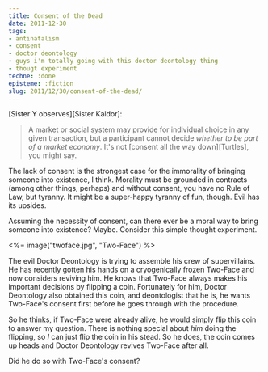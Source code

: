 ```yaml
---
title: Consent of the Dead
date: 2011-12-30
tags:
- antinatalism
- consent
- doctor deontology
- guys i'm totally going with this doctor deontology thing
- thougt experiment
techne: :done
episteme: :fiction
slug: 2011/12/30/consent-of-the-dead/
---
```


[Sister Y observes][Sister Kaldor]:

> A market or social system may provide for individual choice in any given transaction, but a participant cannot decide *whether to be part of a market economy*. It's not [consent all the way down][Turtles], you might say.

The lack of consent is the strongest case for the immorality of bringing someone into existence, I think. Morality must be grounded in contracts (among other things, perhaps) and without consent, you have no Rule of Law, but tyranny. It might be a super-happy tyranny of fun, though. Evil has its upsides.

Assuming the necessity of consent, can there ever be a moral way to bring someone into existence? Maybe. Consider this simple thought experiment.

<%= image("twoface.jpg", "Two-Face") %>

The evil Doctor Deontology is trying to assemble his crew of supervillains. He has recently gotten his hands on a cryogenically frozen Two-Face and now considers reviving him. He knows that Two-Face always makes his important decisions by flipping a coin. Fortunately for him, Doctor Deontology also obtained this coin, and deontologist that he is, he wants Two-Face's consent first before he goes through with the procedure.

So he thinks, if Two-Face were already alive, he would simply flip this coin to answer my question. There is nothing special about *him* doing the flipping, so *I* can just flip the coin in his stead. So he does, the coin comes up heads and Doctor Deontology revives Two-Face after all.

Did he do so with Two-Face's consent?
